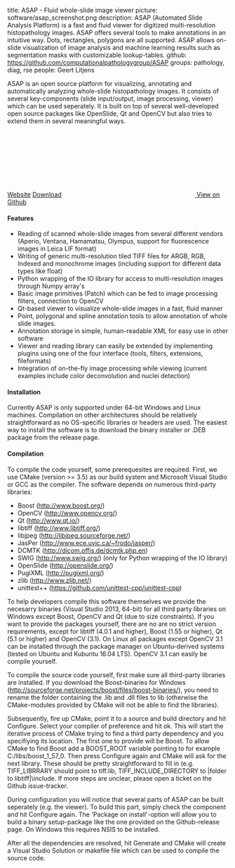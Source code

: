 title: ASAP - Fluid whole-slide image viewer
picture: software/asap_screenshot.png
description: ASAP (Automated Slide Analysis Platform) is a fast and fluid viewer for digitized multi-resolution histopathology images. ASAP offers several tools to make annotations in an intuitive way. Dots, rectangles, polygons are all supported. ASAP allows on-slide visualization of image analysis and machine learning results such as segmentation masks with customizable lookup-tables.
github: https://github.com/computationalpathologygroup/ASAP
groups: pathology, diag, rse
people: Geert Litjens

ASAP is an open source platform for visualizing, annotating and automatically analyzing whole-slide histopathology images. It consists of several key-components (slide input/output, image processing, viewer) which can be used seperately. It is built on top of several well-developed open source packages like OpenSlide, Qt and OpenCV but also tries to extend them in several meaningful ways.

<a href="https://computationalpathologygroup.github.io/ASAP/" class="btn btn-primary">Website</a>
<a href="https://github.com/computationalpathologygroup/ASAP/releases" class="btn btn-secondary">Download</a>
<a href="https://github.com/computationalpathologygroup/ASAP" class="btn btn-secondary"><svg class="svg-icon svg-icon-github"><use xlink:href="#icon-github"></use></svg> View on Github</a>

#### Features

- Reading of scanned whole-slide images from several different vendors (Aperio, Ventana, Hamamatsu, Olympus, support for fluorescence images in Leica LIF format)
- Writing of generic multi-resolution tiled TIFF files for ARGB, RGB, Indexed and monochrome images (including support for different data types like float)
- Python wrapping of the IO library for access to multi-resolution images through Numpy array's
- Basic image primitives (Patch) which can be fed to image processing filters, connection to OpenCV
- Qt-based viewer to visualize whole-slide images in a fast, fluid manner
- Point, polygonal and spline annotation tools to allow annotation of whole slide images.
- Annotation storage in simple, human-readable XML for easy use in other software
- Viewer and reading library can easily be extended by implementing plugins using one of the four interface (tools, filters, extensions, fileformats)
- Integration of on-the-fly image processing while viewing (current examples include color deconvolution and nuclei detection)

#### Installation

Currently ASAP is only supported under 64-bit Windows and Linux machines. Compilation on other architectures should be relatively straightforward as no OS-specific libraries or headers are used. The easiest way to install the software is to download the binary installer or .DEB package from the release page.

#### Compilation

To compile the code yourself, some prerequesites are required. First, we use CMake (version >= 3.5) as our build system and Microsoft Visual Studio or GCC as the compiler. The software depends on numerous third-party libraries:

- Boost (http://www.boost.org/)
- OpenCV (http://www.opencv.org/)
- Qt (http://www.qt.io/)
- libtiff (http://www.libtiff.org/)
- libjpeg (http://libjpeg.sourceforge.net/)
- JasPer (http://www.ece.uvic.ca/~frodo/jasper/)
- DCMTK (http://dicom.offis.de/dcmtk.php.en)
- SWIG (http://www.swig.org/) (only for Python wrapping of the IO library)
- OpenSlide (http://openslide.org/)
- PugiXML (http://pugixml.org/)
- zlib (http://www.zlib.net/)
- unittest++ (https://github.com/unittest-cpp/unittest-cpp)

To help developers compile this software themselves we provide the necesarry binaries (Visual Studio 2013, 64-bit) for all third party libraries on Windows except Boost, OpenCV and Qt (due to size constraints). If you want to provide the packages yourself, there are no are no strict version requirements, except for libtiff (4.0.1 and higher), Boost (1.55 or higher), Qt (5.1 or higher) and OpenCV (3.1). On Linux all packages except OpenCV 3.1 can be installed through the package manager on Ubuntu-derived systems (tested on Ubuntu and Kubuntu 16.04 LTS). OpenCV 3.1 can easily be compile yourself.

To compile the source code yourself, first make sure all third-party libraries are installed. If you download the Boost-binaries for Windows (http://sourceforge.net/projects/boost/files/boost-binaries/), you need to rename the folder containing the .lib and .dll files to lib (otherwise the CMake-modules provided by CMake will not be able to find the libraries).

Subsequently, fire up CMake, point it to a source and build directory and hit Configure. Select your compiler of preference and hit ok. This will start the iterative process of CMake trying to find a third party dependency and you specifiying its location. The first one to provide will be Boost. To allow CMake to find Boost add a BOOST\_ROOT variable pointing to for example C:/libs/boost\_1\_57\_0. Then press Configure again and CMake will ask for the next library. These should be pretty straightforward to fill in (e.g. TIFF\_LIBRRARY should point to tiff.lib, TIFF\_INCLUDE\_DIRECTORY to |folder to libtiff|\include. If more steps are unclear, please open a ticket on the Github issue-tracker.

During configuration you will notice that several parts of ASAP can be built seperately (e.g. the viewer). To build this part, simply check the component and hit Configure again. The 'Package on install'-option will allow you to build a binary setup-package like the one provided on the Github-release page. On Windows this requires NSIS to be installed.

After all the dependencies are resolved, hit Generate and CMake will create a Visual Studio Solution or makefile file which can be used to compile the source code.
